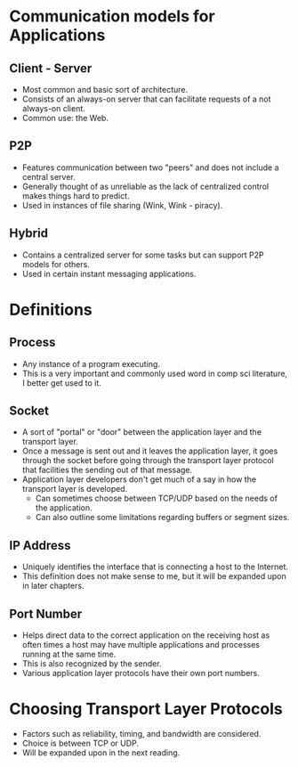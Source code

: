 
# Communication models for Applications 

## Client - Server 

- Most common and basic sort of architecture. 
- Consists of an always-on server that can facilitate requests of a not always-on client. 
- Common use: the Web. 

## P2P 

- Features communication between two "peers" and does not include a central server. 
- Generally thought of as unreliable as the lack of centralized control makes things hard to predict. 
- Used in instances of file sharing (Wink, Wink - piracy). 

## Hybrid 

- Contains a centralized server for some tasks but can support P2P models for others. 
- Used in certain instant messaging applications. 

# Definitions 

## Process 

- Any instance of a program executing. 
- This is a very important and commonly used word in comp sci literature, I better get used to it. 

## Socket 

- A sort of "portal" or "door" between the application layer and the transport layer. 
- Once a message is sent out and it leaves the application layer, it goes through the socket before going through the transport layer protocol that facilities the sending out of that message. 
- Application layer developers don't get much of a say in how the transport layer is developed. 
	- Can sometimes choose between TCP/UDP based on the needs of the application. 
	- Can also outline some limitations regarding buffers or segment sizes. 

## IP Address 

- Uniquely identifies the interface that is connecting a host to the Internet. 
- This definition does not make sense to me, but it will be expanded upon in later chapters. 

## Port Number 

- Helps direct data to the correct application on the receiving host as often times a host may have multiple applications and processes running at the same time. 
- This is also recognized by the sender. 
- Various application layer protocols have their own port numbers. 

# Choosing Transport Layer Protocols 

- Factors such as reliability, timing, and bandwidth are considered. 
- Choice is between TCP or UDP. 
- Will be expanded upon in the next reading. 
